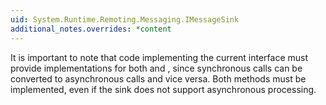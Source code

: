 ```yaml
---
uid: System.Runtime.Remoting.Messaging.IMessageSink
additional_notes.overrides: *content
---
```


<p>It is important to note that code implementing the current interface must provide implementations for both <xref href="System.Runtime.Remoting.Messaging.IMessageSink.SyncProcessMessage(System.Runtime.Remoting.Messaging.IMessage)"></xref> and <xref href="System.Runtime.Remoting.Messaging.IMessageSink.AsyncProcessMessage(System.Runtime.Remoting.Messaging.IMessage,System.Runtime.Remoting.Messaging.IMessageSink)"></xref>, since synchronous calls can be converted to asynchronous calls and vice versa. Both methods must be implemented, even if the sink does not support asynchronous processing.</p>


